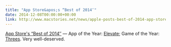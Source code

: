 ```yaml
---
title: "App Store&apos;s “Best of 2014″"
date: 2014-12-08T00:00:00+00:00
link: http://www.macstories.net/news/apple-posts-best-of-2014-app-store-and-itunes-store-lists/
---
```

[App Store&apos;s “Best of 2014″](http://www.macstories.net/news/apple-posts-best-of-2014-app-store-and-itunes-store-lists/) &mdash; 
 App of the Year: [Elevate](https://itunes.apple.com/us/app/elevate-brain-training/id875063456?mt=8&uo=4&at=10ltSa); Game of the Year: [Threes](https://itunes.apple.com/us/app/threes!/id779157948?mt=8&uo=4&at=10ltSa). Very well-deserved.
